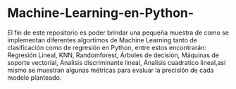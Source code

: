 # Machine-Learning-en-Python-

El fin de este repositorio es poder brindar una pequeña muestra de como se implementan diferentes algortimos de Machine Learning tanto de clasificación como de regresión en Python, entre estos encontrarán: Regresión Lineal, KNN, Randomforest, Árboles de decisión, Máquinas de soporte vectorial, Ánalisis discriminante lineal, Ánalisis cuadratico lineal,así mismo se muestran algunas métricas para evaluar la precisión de cada modelo planteado. 
